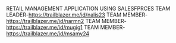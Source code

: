RETAIL MANAGEMENT APPLICATION USING SALESFPRCES
TEAM LEADER-https://trailblazer.me/id/nalis23
TEAM MEMBER-https://trailblazer.me/id/narmn2
TEAM MEMBER-https://trailblazer.me/id/mugig1
TEAM MEMBER-https://trailblazer.me/id/msamy24
